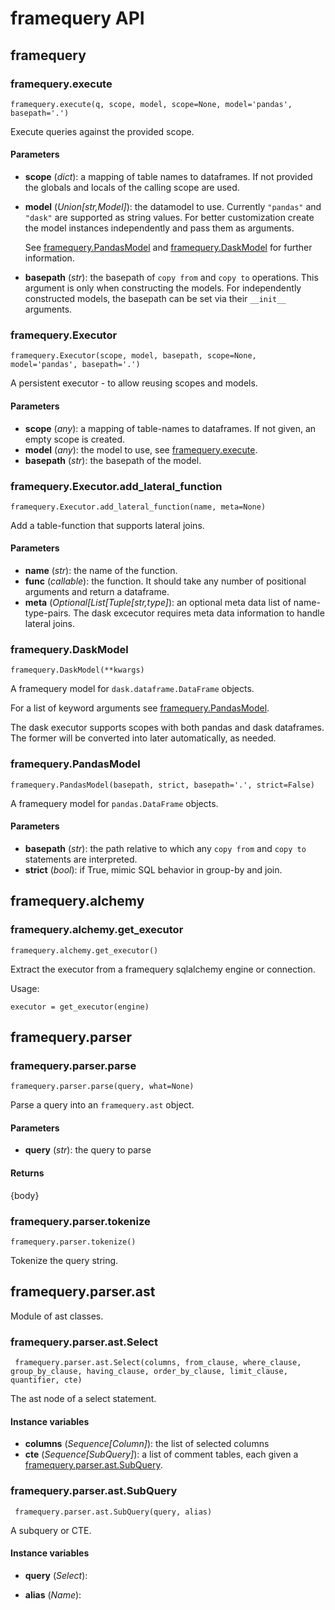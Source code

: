 # framequery API

## framequery

###  framequery.execute
`framequery.execute(q, scope, model, scope=None, model='pandas', basepath='.')`

Execute queries against the provided scope.

#### Parameters

* **scope** (*dict*):
  a mapping of table names to dataframes. If not provided the globals and
  locals of the calling scope are used.
* **model** (*Union[str,Model]*):
  the datamodel to use. Currently `"pandas"` and `"dask"` are
  supported as string values. For better customization create the model
  instances independently and pass them as arguments.
  
  See [framequery.PandasModel](#framequerypandasmodel) and [framequery.DaskModel](#framequerydaskmodel)
  for further information.
* **basepath** (*str*):
  the basepath of `copy from` and `copy to` operations. This argument
  is only when constructing the models. For independently constructed
  models, the basepath can be set via their `__init__` arguments.



###  framequery.Executor
`framequery.Executor(scope, model, basepath, scope=None, model='pandas', basepath='.')`

A persistent executor - to allow reusing scopes and models.

#### Parameters

* **scope** (*any*):
  a mapping of table-names to dataframes. If not given, an empty scope
  is created.
* **model** (*any*):
  the model to use, see [framequery.execute](#framequeryexecute).
* **basepath** (*str*):
  the basepath of the model.



###  framequery.Executor.add_lateral_function
`framequery.Executor.add_lateral_function(name, meta=None)`

Add a table-function that supports lateral joins.

#### Parameters

* **name** (*str*):
  the name of the function.
* **func** (*callable*):
  the function. It should take any number of positional arguments and
  return a dataframe.
* **meta** (*Optional[List[Tuple[str,type]*):
  an optional meta data list of name-type-pairs. The dask excecutor
  requires meta data information to handle lateral joins.



###  framequery.DaskModel
`framequery.DaskModel(**kwargs)`

A framequery model for `dask.dataframe.DataFrame` objects.

For a list of keyword arguments see [framequery.PandasModel](#framequerypandasmodel).

The dask executor supports scopes with both pandas and dask dataframes.
The former will be converted into later automatically, as needed.



###  framequery.PandasModel
`framequery.PandasModel(basepath, strict, basepath='.', strict=False)`

A framequery model for `pandas.DataFrame` objects.

#### Parameters

* **basepath** (*str*):
  the path relative to which any `copy from` and `copy to` statements
  are interpreted.
* **strict** (*bool*):
  if True, mimic SQL behavior in group-by and join.



## framequery.alchemy

###  framequery.alchemy.get_executor
`framequery.alchemy.get_executor()`

Extract the executor from a framequery sqlalchemy engine or connection.

Usage:

```
executor = get_executor(engine)
```



## framequery.parser

###  framequery.parser.parse
`framequery.parser.parse(query, what=None)`

Parse a query into an `framequery.ast` object.

#### Parameters

* **query** (*str*):
  the query to parse

#### Returns

{body}



###  framequery.parser.tokenize
`framequery.parser.tokenize()`

Tokenize the query string.



##  framequery.parser.ast

Module of ast classes.



###  framequery.parser.ast.Select
` framequery.parser.ast.Select(columns, from_clause, where_clause, group_by_clause, having_clause, order_by_clause, limit_clause, quantifier, cte)`

The ast node of a select statement.

#### Instance variables

* **columns** (*Sequence[Column]*):
  the list of selected columns
* **cte** (*Sequence[SubQuery]*):
  a list of comment tables, each given a
  [framequery.parser.ast.SubQuery](#framequeryparserastsubquery).



###  framequery.parser.ast.SubQuery
` framequery.parser.ast.SubQuery(query, alias)`

A subquery or CTE.

#### Instance variables

* **query** (*Select*):

* **alias** (*Name*):


